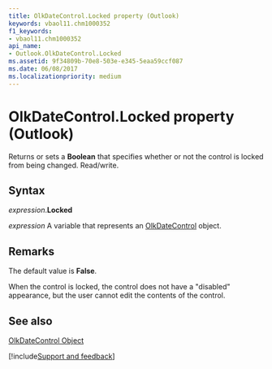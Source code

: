 ```yaml
---
title: OlkDateControl.Locked property (Outlook)
keywords: vbaol11.chm1000352
f1_keywords:
- vbaol11.chm1000352
api_name:
- Outlook.OlkDateControl.Locked
ms.assetid: 9f34809b-70e8-503e-e345-5eaa59ccf087
ms.date: 06/08/2017
ms.localizationpriority: medium
---
```



# OlkDateControl.Locked property (Outlook)

Returns or sets a **Boolean** that specifies whether or not the control is locked from being changed. Read/write.


## Syntax

_expression_.**Locked**

_expression_ A variable that represents an [OlkDateControl](Outlook.OlkDateControl.md) object.


## Remarks

The default value is **False**.

When the control is locked, the control does not have a "disabled" appearance, but the user cannot edit the contents of the control. 


## See also


[OlkDateControl Object](Outlook.OlkDateControl.md)

[!include[Support and feedback](~/includes/feedback-boilerplate.md)]